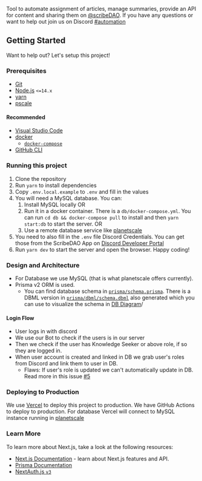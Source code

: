 Tool to automate assignment of articles, manage summaries, provide an API for content and sharing them on [@scribeDAO](https://twitter.com/scribeDAO). If you have any questions or want to help out join us on Discord [#automation](https://discord.com/invite/ySFKTEyGn8)

## Getting Started

Want to help out? Let's setup this project!

### Prerequisites

- [Git](https://git-scm.com)
- [Node.js](https://nodejs.org) `<=14.x`
- [yarn](https://yarnpkg.com)
- [pscale](https://planetscale.com/cli)

#### Recommended

- [Visual Studio Code](https://code.visualstudio.com)
- [docker](https://www.docker.com)
  - [`docker-compose`](https://docs.docker.com/compose/install/)
- [GitHub CLI](https://cli.github.com)

### Running this project

1. Clone the repository
2. Run `yarn` to install dependencies
3. Copy `.env.local.example` to `.env` and fill in the values
4. You will need a MySQL database. You can:
   1. Install MySQL locally OR
   2. Run it in a docker container. There is a `db/docker-compose.yml`. You can run `cd db && docker-compose pull` to install and then `yarn start:db` to start the server. OR
   3. Use a remote database service like [planetscale](https://planetscale.com)
5. You need to also fill in the `.env` file Discord Credentials. You can get those from the ScribeDAO App on [Discord Developer Portal](https://discord.com/developers/applications/885344846024437791/oauth2)
6. Run `yarn dev` to start the server and open the browser. Happy coding!

### Design and Architecture

- For Database we use MySQL (that is what planetscale offers currently).
- Prisma v2 ORM is used.
  - You can find database schema in [`prisma/schema.prisma`](./prisma/schema.prisma). There is a DBML version in [`prisma/dbml/schema.dbml`](./prisma/dbml/schema.dbml) also generated which you can use to visualize the schema in [DB Diagram](https://dbdiagram.io/)/

#### Login Flow

- User logs in with discord
- We use our Bot to check if the users is in our server
- Then we check if the user has Knowledge Seeker or above role, if so they are logged in.
- When user account is created and linked in DB we grab user's roles from Discord and link them to user in DB.
  - Flaws: If user's role is updated we can't automatically update in DB. Read more in this issue [#5](https://github.com/ScribeDAO/retweet/issues/5)

### Deploying to Production

We use [Vercel](https://vercel.com/) to deploy this project to production. We have GitHub Actions to deploy to production.
For database Vercel will connect to MySQL instance running in [planetscale](https://planetscale.com)

### Learn More

To learn more about Next.js, take a look at the following resources:

- [Next.js Documentation](https://nextjs.org/docs) - learn about Next.js features and API.
- [Prisma Documentation](https://docs.prisma.io)
- [NextAuth.js `v3`](https://next-auth.js.org/v3/getting-started/introduction)
